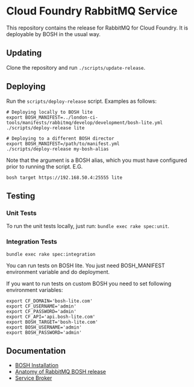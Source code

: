 # Cloud Foundry RabbitMQ Service

This repository contains the release for RabbitMQ for Cloud Foundry.
It is deployable by BOSH in the usual way.

## Updating

Clone the repository and run `./scripts/update-release`.

## Deploying

Run the `scripts/deploy-release` script. Examples as follows:

```
# Deploying locally to BOSH lite
export BOSH_MANIFEST=../london-ci-tools/manifests/rabbitmq/develop/development/bosh-lite.yml
./scripts/deploy-release lite

# Deploying to a different BOSH director
export BOSH_MANIFEST=/path/to/manifest.yml
./scripts/deploy-release my-bosh-alias
```

Note that the argument is a BOSH alias, which you must have configured prior to running the script. E.G.

```
bosh target https://192.168.50.4:25555 lite
```

## Testing

### Unit Tests

To run the unit tests locally, just run: `bundle exec rake spec:unit`.

### Integration Tests

`bundle exec rake spec:integration`

You can run tests on BOSH lite. You just need BOSH_MANIFEST environment variable and do deployment.

If you want to run tests on custom BOSH you need to set following environment variables:
```
export CF_DOMAIN='bosh-lite.com'
export CF_USERNAME='admin'
export CF_PASSWORD='admin'
export CF_API='api.bosh-lite.com'
export BOSH_TARGET='bosh-lite.com'
export BOSH_USERNAME='admin'
export BOSH_PASSWORD='admin'

```

## Documentation

 * [BOSH Installation](docs/bosh_install.md)
 * [Anatomy of RabbitMQ BOSH release](docs/bosh_rabbitmq.md)
 * [Service Broker](docs/service_broker.md)
